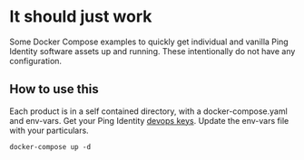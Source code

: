 # It should just work

Some Docker Compose examples to quickly get individual and vanilla Ping Identity software assets up and running.  These intentionally do not have any configuration.

## How to use this

Each product is in a self contained directory, with a docker-compose.yaml and env-vars.  Get your Ping Identity [devops keys](https://pingidentity-devops.gitbook.io/devops/getstarted/devopsregistration).  Update the env-vars file with your particulars.

```
docker-compose up -d
```